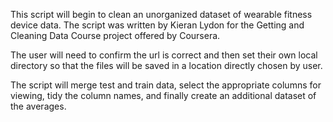 This script will begin to clean an unorganized dataset of wearable fitness device data. The script was written by Kieran Lydon for the Getting and Cleaning Data Course project offered by Coursera. 

The user will need to confirm the url is correct and then set their own local directory so that the files will be saved in a location directly chosen by user.

The script will merge test and train data, select the appropriate columns for viewing, tidy the column names, and finally create an additional dataset of the averages.